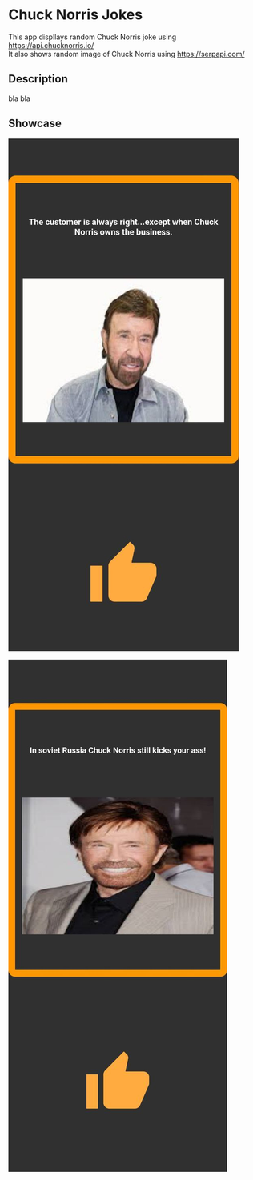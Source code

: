 # Chuck Norris Jokes

This app displlays random Chuck Norris joke using https://api.chucknorris.io/ <br />
It also shows random image of Chuck Norris using https://serpapi.com/ 

## Description

bla bla

## Showcase

![screenshot1](assets/screenshots/screenshot1.jpg)

![screenshot2](assets/screenshots/screenshot2.jpg)